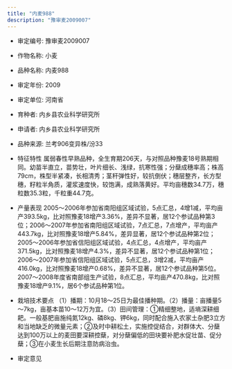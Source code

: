 ```yaml
---
title: "内麦988"
description: "豫审麦2009007"
---
```

* 审定编号:  豫审麦2009007

*  作物名称:  小麦

*  品种名称:  内麦988

*  审定年份:  2009

*  审定单位:  河南省

* 育种者:  内乡县农业科学研究所

*  申请者:  内乡县农业科学研究所

*  品种来源:  兰考906变异株/汾33


*  特征特性
属弱春性早熟品种，全生育期206天，与对照品种豫麦18号熟期相同。幼苗半直立，苗势壮，叶片细长、浅绿，抗寒性强；分蘖成穗率高；株高79cm，株型半紧凑，长相清秀；茎秆弹性好，较抗倒伏；穗层整齐，长方型穗，籽粒半角质，灌浆速度快，较饱满，成熟落黄好。平均亩穗数34.7万，穗粒数35.3粒，千粒重44.7克。


*  产量表现
2005～2006年参加省南阳组区域试验，5点汇总，4增1减，平均亩产393.5kg，比对照豫麦18增产3.36%，差异不显著，居12个参试品种第3位；2006～2007年参加省南阳组区域试验，7点汇总，7点增产，平均亩产443.7kg，比对照豫麦18增产5.84%，差异显著，居12个参试品种第2位；2005～2006年参加省信阳组区域试验，4点汇总，4点增产，平均亩产371.5kg，比对照豫麦18增产4.3%，差异不显著，居12个参试品种第1位；2006～2007年参加省信阳组区域试验，5点汇总，3增2减，平均亩产416.0kg，比对照豫麦18增产0.68%，差异不显著，居12个参试品种第5位。2007～2008年度省南部组生产试验，8点汇总，平均亩产470.8kg，比对照豫麦18增产9.1%，居6个参试品种第1位。


*  栽培技术要点
（1）播期：10月18～25日为最佳播种期。（2）播量：亩播量5～7kg，亩基本苗10～12万为宜。（3）田间管理：①精细整地，适墒深耕细耙。一般基肥亩施纯氮12kg、磷8kg、钾6kg，同时配合施入农家土杂肥3立方和当地缺乏的微量元素；②及时中耕松土，实施控促结合，对群体大、分蘖达到100万以上的麦田要深耕控蘖，对分蘖偏低的田块要补肥水促壮苗、促分蘖；③在小麦生长后期注意防病治虫。


*  审定意见

